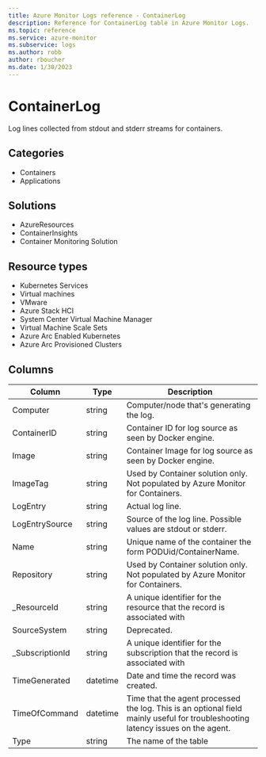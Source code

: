 ```yaml
---
title: Azure Monitor Logs reference - ContainerLog
description: Reference for ContainerLog table in Azure Monitor Logs.
ms.topic: reference
ms.service: azure-monitor
ms.subservice: logs
ms.author: robb
author: rboucher
ms.date: 1/30/2023
---
```


# ContainerLog

 Log lines collected from stdout and stderr streams for containers.

## Categories

- Containers
- Applications
## Solutions

- AzureResources
- ContainerInsights
- Container Monitoring Solution
## Resource types

- Kubernetes Services
- Virtual machines
- VMware
- Azure Stack HCI
- System Center Virtual Machine Manager
- Virtual Machine Scale Sets
- Azure Arc Enabled Kubernetes
- Azure Arc Provisioned Clusters




## Columns

| Column | Type | Description |
| --- | --- | --- |
| Computer | string | Computer/node that's generating the log. |
| ContainerID | string | Container ID for log source as seen by Docker engine. |
| Image | string | Container Image for log source as seen by Docker engine. |
| ImageTag | string | Used by Container solution only. Not populated by Azure Monitor for Containers. |
| LogEntry | string | Actual log line. |
| LogEntrySource | string | Source of the log line. Possible values are stdout or stderr. |
| Name | string | Unique name of the container the form  PODUid/ContainerName. |
| Repository | string | Used by Container solution only. Not populated by Azure Monitor for Containers. |
| _ResourceId | string | A unique identifier for the resource that the record is associated with |
| SourceSystem | string | Deprecated. |
| _SubscriptionId | string | A unique identifier for the subscription that the record is associated with |
| TimeGenerated | datetime | Date and time the record was created. |
| TimeOfCommand | datetime | Time that the agent processed the log. This is an optional field mainly useful for troubleshooting latency issues on the agent. |
| Type | string | The name of the table |
